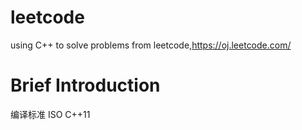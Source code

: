 leetcode
========

using C++ to solve problems from leetcode,https://oj.leetcode.com/

Brief Introduction
==================

编译标准 ISO C++11

